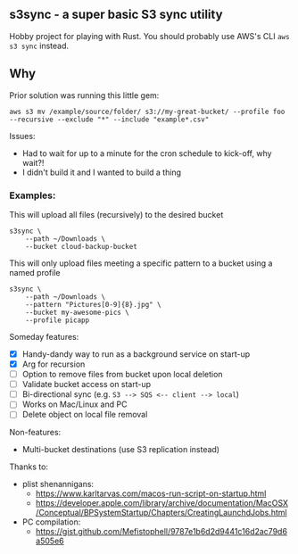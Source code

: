 ## s3sync - a super basic S3 sync utility
Hobby project for playing with Rust.  You should probably use AWS's CLI `aws s3 sync` instead.

## Why
Prior solution was running this little gem: 
```
aws s3 mv /example/source/folder/ s3://my-great-bucket/ --profile foo --recursive --exclude "*" --include "example*.csv"
```

Issues:
* Had to wait for up to a minute for the cron schedule to kick-off, why wait?!
* I didn't build it and I wanted to build a thing


### Examples: 

This will upload all files (recursively) to the desired bucket
```
s3sync \
    --path ~/Downloads \
    --bucket cloud-backup-bucket
```

This will only upload files meeting a specific pattern to a bucket using a named profile
```
s3sync \
    --path ~/Downloads \
    --pattern "Pictures[0-9]{8}.jpg" \
    --bucket my-awesome-pics \
    --profile picapp 
```

Someday features:

- [X] Handy-dandy way to run as a background service on start-up
- [x] Arg for recursion
- [ ] Option to remove files from bucket upon local deletion
- [ ] Validate bucket access on start-up
- [ ] Bi-directional sync (e.g. `S3 --> SQS <-- client --> local`)
- [ ] Works on Mac/Linux and PC
- [ ] Delete object on local file removal

Non-features:
- Multi-bucket destinations (use S3 replication instead)


Thanks to:
* plist shenannigans:
  * https://www.karltarvas.com/macos-run-script-on-startup.html
  * https://developer.apple.com/library/archive/documentation/MacOSX/Conceptual/BPSystemStartup/Chapters/CreatingLaunchdJobs.html
* PC compilation:
  * https://gist.github.com/Mefistophell/9787e1b6d2d9441c16d2ac79d6a505e6
